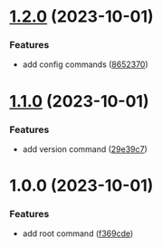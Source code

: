 # [1.2.0](https://github.com/tlkamp/litterrobot/compare/v1.1.0...v1.2.0) (2023-10-01)


### Features

* add config commands ([8652370](https://github.com/tlkamp/litterrobot/commit/8652370520193f09a2f53dc6f0e8560a63295e8e))

# [1.1.0](https://github.com/tlkamp/litterrobot/compare/v1.0.0...v1.1.0) (2023-10-01)


### Features

* add version command ([29e39c7](https://github.com/tlkamp/litterrobot/commit/29e39c7ac590f0361207c42c2e1e3e237b300fe0))

# 1.0.0 (2023-10-01)


### Features

* add root command ([f369cde](https://github.com/tlkamp/litterrobot/commit/f369cde3052923a9219978b4c636662ede1d3433))
